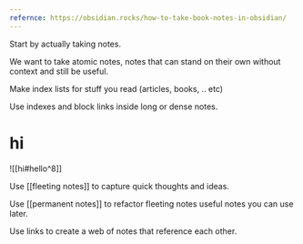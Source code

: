 ```yaml
---
refernce: https://obsidian.rocks/how-to-take-book-notes-in-obsidian/
---
```




Start by actually taking notes.

We want to take atomic notes, notes that can stand on their own without context and still be useful.

Make index lists for stuff you read (articles, books, .. etc)

Use indexes and block links inside long or dense notes.

# hi

![[hi#hello^8]]


Use [[fleeting notes]] to capture quick thoughts and ideas.

Use [[permanent notes]] to refactor fleeting notes useful notes you can use later.

Use links to create a web of notes that reference each other.